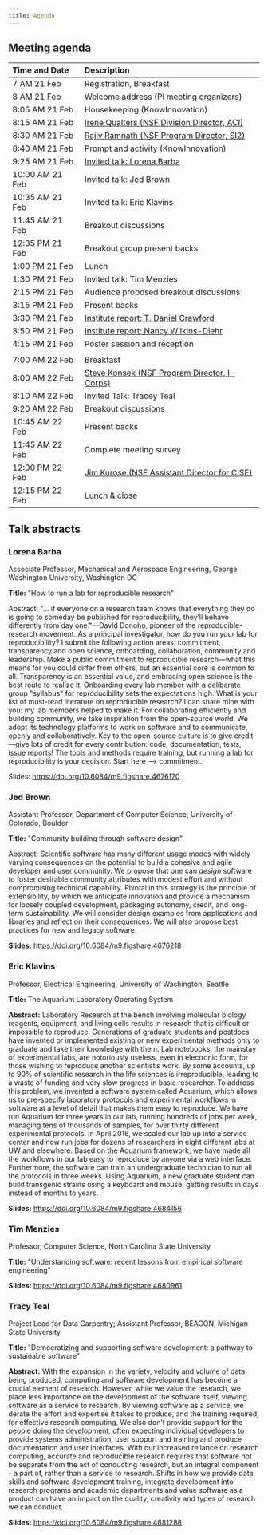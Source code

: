 ```yaml
---
title: Agenda
---
```


## Meeting agenda

| Time and Date | Description |
| :---          | :---        |
| 7 AM 21 Feb   | Registration, Breakfast |
| 8 AM 21 Feb   | Welcome address (PI meeting organizers) |
| 8:05 AM 21 Feb | Housekeeping (KnowInnovation) |
| 8:15 AM 21 Feb | [Irene Qualters (NSF Division Director, ACI)](https://doi.org/10.6084/m9.figshare.4676191) |
| 8:30 AM 21 Feb | [Rajiv Ramnath (NSF Program Director, SI2)](https://doi.org/10.6084/m9.figshare.4676173) |
| 8:40 AM 21 Feb | Prompt and activity (KnowInnovation) |
| 9:25 AM 21 Feb | [Invited talk: Lorena Barba](](#lorena-barba)) |
| 10:00 AM 21 Feb | Invited talk: Jed Brown |
| 10:35 AM 21 Feb | Invited talk: Eric Klavins |
| 11:45 AM 21 Feb | Breakout discussions |
| 12:35 PM 21 Feb | Breakout group present backs |
| 1:00 PM 21 Feb  | Lunch |
| 1:30 PM 21 Feb  | Invited talk: Tim Menzies |
| 2:15 PM 21 Feb  | Audience proposed breakout discussions |
| 3:15 PM 21 Feb  | Present backs |
| 3:30 PM 21 Feb  | [Institute report: T. Daniel Crawford](https://doi.org/10.6084/m9.figshare.4684231) |
| 3:50 PM 21 Feb  | [Institute report: Nancy Wilkins-Diehr](https://doi.org/10.6084/m9.figshare.4680922) |
| 4:15 PM 21 Feb  | Poster session and reception |
| | |
| 7:00 AM 22 Feb  | Breakfast |
| 8:00 AM 22 Feb  | [Steve Konsek (NSF Program Director, I-Corps)](https://doi.org/10.6084/m9.figshare.4681090) |
| 8:10 AM 22 Feb  | Invited Talk: Tracey Teal |
| 9:20 AM 22 Feb  | Breakout discussions |
| 10:45 AM 22 Feb | Present backs |
| 11:45 AM 22 Feb | Complete meeting survey |
| 12:00 PM 22 Feb | [Jim Kurose (NSF Assistant Director for CISE)](https://doi.org/10.6084/m9.figshare.4684249) |
| 12:15 PM 22 Feb | Lunch & close |

## Talk abstracts

### Lorena Barba
Associate Professor, Mechanical and Aerospace Engineering,
George Washington University, Washington DC

**Title:** "How to run a lab for reproducible research"

Abstract: "... if everyone on a research team knows that everything they do is going to someday be published for reproducibility, they’ll behave differently from day one."—David Donoho, pioneer of the reproducible-research movement. As a principal investigator, how do you run your lab for reproducibility? I submit the following action areas: commitment, transparency and open science, onboarding, collaboration, community and leadership. Make a public commitment to reproducible research—what this means for you could differ from others, but an essential core is common to all. Transparency is an essential value, and embracing open science is the best route to realize it. Onboarding every lab member with a deliberate group "syllabus" for reproducibility sets the expectations high. What is your list of must-read literature on reproducible research? I can share mine with you: my lab members helped to make it. For collaborating efficiently and building community, we take inspiration from the open-source world. We adopt its technology platforms to work on software and to communicate, openly and collaboratively. Key to the open-source culture is to give credit—give lots of credit for every contribution: code, documentation, tests, issue reports! The tools and methods require training, but running a lab for reproducibility is your decision. Start here –> commitment.

Slides: <https://doi.org/10.6084/m9.figshare.4676170>


### Jed Brown
Assistant Professor, Department of Computer Science,
University of Colorado, Boulder

**Title:** "Community building through software design"

Abstract: Scientific software has many different usage modes with widely varying consequences on the potential to build a cohesive and agile developer and user community. We propose that one can _design_ software to foster desirable community attributes with modest effort and without compromising technical capability. Pivotal in this strategy is the principle of extensibility, by which we anticipate innovation and provide a mechanism for loosely coupled development, packaging autonomy, credit, and long-term sustainability. We will consider design examples from applications and libraries and reflect on their consequences. We will also propose best practices for new and legacy software.

**Slides:** <https://doi.org/10.6084/m9.figshare.4676218>


### Eric Klavins
Professor, Electrical Engineering,
University of Washington, Seattle

**Title:** The Aquarium Laboratory Operating System

**Abstract:** Laboratory Research at the bench involving molecular biology reagents, equipment, and living cells results in research that is difficult or impossible to reproduce. Generations of graduate students and postdocs have invented or implemented existing or new experimental methods only to graduate and take their knowledge with them. Lab notebooks, the mainstay of experimental labs, are notoriously useless, even in electronic form, for those wishing to reproduce another scientist’s work. By some accounts, up to 90% of scientific research in the life sciences is irreproducible, leading to a waste of funding and very slow progress in basic researcher. To address this problem, we invented a software system called Aquarium, which allows us to pre-specify laboratory protocols and experimental workflows in software at a level of detail that makes them easy to reproduce. We have run Aquarium for three years in our lab, running hundreds of jobs per week, managing tens of thousands of samples, for over thirty different experimental protocols. In April 2016, we scaled our lab up into a service center and now run jobs for dozens of researchers in eight different labs at UW and elsewhere. Based on the Aquarium framework, we have made all the workflows in our lab easy to reproduce by anyone via a web interface. Furthermore, the software can train an undergraduate technician to run all the protocols in three weeks. Using Aquarium, a new graduate student can build transgenic strains using a keyboard and mouse, getting results in days instead of months to years.

**Slides:** <https://doi.org/10.6084/m9.figshare.4684156>


### Tim Menzies
Professor, Computer Science,
North Carolina State University

**Title:** "Understanding software: recent lessons from empirical software engineering"

**Slides:** <https://doi.org/10.6084/m9.figshare.4680961>


### Tracy Teal
Project Lead for Data Carpentry;
Assistant Professor, BEACON, Michigan State University

**Title:** "Democratizing and supporting software development: a pathway to sustainable software"

**Abstract:** With the expansion in the variety, velocity and volume of data being produced, computing and software development has become a crucial element of research. However, while we value the research, we place less importance on the development of the software itself, viewing software as a service to research. By viewing software as a service, we derate the effort and expertise it takes to produce, and the training required, for effective research computing. We also don’t provide support for the people doing the development, often expecting individual developers to provide systems administration, user support and training and produce documentation and user interfaces. With our increased reliance on research computing, accurate and reproducible research requires that software not be separate from the act of conducting research, but an integral component - a part of, rather than a service to research. Shifts in how we provide data skills and software development training, integrate development into research programs and academic departments and value software as a product can have an impact on the quality, creativity and types of research we can conduct.

**Slides:** <https://doi.org/10.6084/m9.figshare.4681288>
